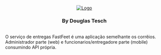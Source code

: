 <!-- LOGO -->
<br />
<p align="center">
  <a href="https://rocketseat.com.br">
    <img src="https://i.imgur.com/UP8yGBg.png" alt="Logo">
  </a>

  <h3 align="center">By Douglas Tesch</h3>
</p>
<br />
O serviço de entregas FastFeet é uma aplicação semelhante os corrêios. Administrador parte (web) e funcionarios/entregadore parte (mobile) consumindo API própria.
